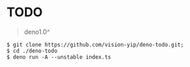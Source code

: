 # TODO

> deno1.0^

```
$ git clone https://github.com/vision-yip/deno-todo.git;
$ cd ./deno-todo
$ deno run -A --unstable index.ts
```